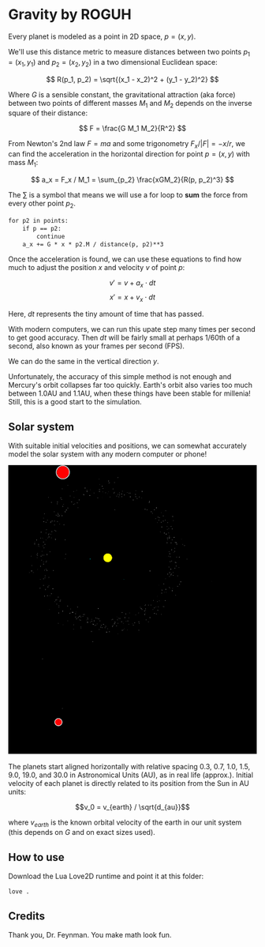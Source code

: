 # Gravity by ROGUH

Every planet is modeled as a point in 2D space, $p=(x,y)$.

We'll use this distance metric to measure distances between two points $p_1=(x_1, y_1)$ and $p_2=(x_2, y_2)$ in a two dimensional Euclidean space:

$$ R(p_1, p_2) = \sqrt{(x_1 - x_2)^2 + (y_1 - y_2)^2} $$

Where $G$ is a sensible constant, the gravitational attraction (aka force) between two points of different masses $M_1$ and $M_2$ depends on the inverse square of their distance:

$$ F = \frac{G M_1 M_2}{R^2} $$

From Newton's 2nd law $F = ma$ and some trigonometry $F_x/|F| = -x/r$, we can find the acceleration in the horizontal direction for point $p = (x, y)$ with mass $M_1$:

$$ a_x = F_x / M_1 = \sum_{p_2} \frac{xGM_2}{R(p, p_2)^3} $$

The $\sum$ is a symbol that means we will use a for loop to **sum** the force from every other point $p_2$.

```
for p2 in points:
    if p == p2:
        continue
    a_x += G * x * p2.M / distance(p, p2)**3
```

Once the acceleration is found, we can use these equations to find how much to adjust the position $x$ and velocity $v$ of point $p$:

$$v' = v + a_x \cdot dt$$
$$x' = x + v_x \cdot dt$$

Here, $dt$ represents the tiny amount of time that has passed.

With modern computers, we can run this upate step many times per second to get good accuracy.
Then $dt$ will be fairly small at perhaps 1/60th of a second, also known as your frames per second (FPS).

We can do the same in the vertical direction $y$.


Unfortunately, the accuracy of this simple method is not enough and Mercury's orbit collapses far too quickly. Earth's orbit also varies too much between 1.0AU and 1.1AU, when these things have been stable for millenia!
Still, this is a good start to the simulation.


## Solar system

With suitable initial velocities and positions, we can somewhat accurately model the solar system with any modern computer or phone!

![This screenshot of the solar system simulation is the result of a few seconds of computation with only 380 lines of lua code.](./preview.png)

The planets start aligned horizontally with relative spacing 0.3, 0.7, 1.0, 1.5, 9.0, 19.0, and 30.0 in Astronomical Units (AU), as in real life (approx.). Initial velocity of each planet is directly related to its position from the Sun in AU units:

$$v_0 = v_{earth} / \sqrt{d_{au}}$$

where $v_{earth}$ is the known orbital velocity of the earth in our unit system (this depends on $G$ and on exact sizes used).


## How to use

Download the Lua Love2D runtime and point it at this folder:

```
love .
```


## Credits

Thank you, Dr. Feynman. You make math look fun.
